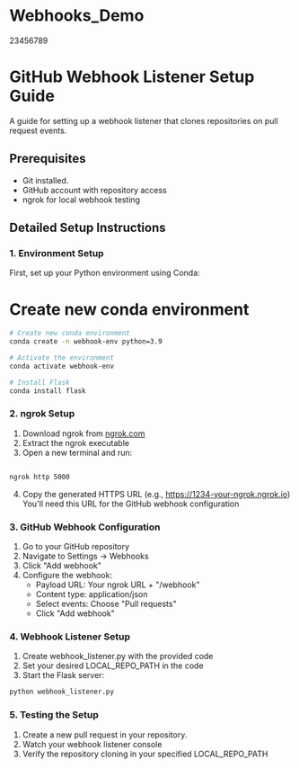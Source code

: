 # Webhooks_Demo
23456789
# GitHub Webhook Listener Setup Guide

A guide for setting up a webhook listener that clones repositories on pull request events.

## Prerequisites
- Git installed.
- GitHub account with repository access
- ngrok for local webhook testing

## Detailed Setup Instructions

### 1. Environment Setup
First, set up your Python environment using Conda:

# Create new conda environment
```bash
# Create new conda environment
conda create -n webhook-env python=3.9

# Activate the environment
conda activate webhook-env

# Install Flask
conda install flask
```


### 2. ngrok Setup
1. Download ngrok from [ngrok.com](https://ngrok.com)
2. Extract the ngrok executable
3. Open a new terminal and run:
```bash

ngrok http 5000
```
4. Copy the generated HTTPS URL (e.g., https://1234-your-ngrok.ngrok.io)
   You'll need this URL for the GitHub webhook configuration


### 3. GitHub Webhook Configuration
1. Go to your GitHub repository
2. Navigate to Settings → Webhooks
3. Click "Add webhook"
4. Configure the webhook:
   - Payload URL: Your ngrok URL + "/webhook"
   - Content type: application/json
   - Select events: Choose "Pull requests"
   - Click "Add webhook"

### 4. Webhook Listener Setup
1. Create webhook_listener.py with the provided code
2. Set your desired LOCAL_REPO_PATH in the code
3. Start the Flask server:

```bash
python webhook_listener.py
```

### 5. Testing the Setup
1. Create a new pull request in your repository.
2. Watch your webhook listener console
3. Verify the repository cloning in your specified LOCAL_REPO_PATH

